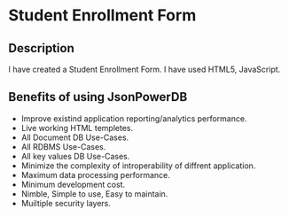# Student Enrollment Form
## Description
I have created a Student Enrollment Form. I have used HTML5, JavaScript.
## Benefits of using JsonPowerDB

- Improve existind application reporting/analytics performance.
- Live working HTML templetes.
- All Document DB Use-Cases.
- All RDBMS Use-Cases.
- All key values DB Use-Cases.
- Minimize the complexity of introperability of diffrent application.
- Maximum data processing performance.
- Minimum development cost.
- Nimble, Simple to use, Easy to maintain.
- Muiltiple security layers.
